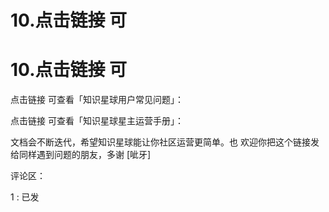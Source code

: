 # 10.点击链接 可

# 10.点击链接 可

点击链接 可查看「知识星球用户常见问题」：

点击链接 可查看「知识星球星主运营手册」：

文档会不断迭代，希望知识星球能让你社区运营更简单。也 欢迎你把这个链接发给同样遇到问题的朋友，多谢 [呲牙]

评论区：

1 : 已发
